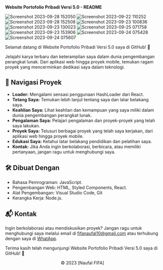 **Website Portofolio Pribadi Versi 5.0 - README**

![Screenshot 2023-09-28 152050](https://github.com/fifovalle/WEBSITE-PORTOFOLIO-PRIBADI-VERSI-5.0/assets/90078068/75eeb047-e552-4802-822d-c10a365fa485)
![Screenshot 2023-09-22 110252](https://github.com/fifovalle/WEBSITE-PORTOFOLIO-PRIBADI-VERSI-5.0/assets/90078068/e7da2abe-59e2-4b3a-9672-2c54c5d44d37)
![Screenshot 2023-09-28 152508](https://github.com/fifovalle/WEBSITE-PORTOFOLIO-PRIBADI-VERSI-5.0/assets/90078068/6ad5b810-1d23-4ad6-9762-9dcb14aabfb6)
![Screenshot 2023-09-23 100836](https://github.com/fifovalle/WEBSITE-PORTOFOLIO-PRIBADI-VERSI-5.0/assets/90078068/6782a936-d013-44c6-9ccc-4931b58dcd27)
![Screenshot 2023-09-23 130023](https://github.com/fifovalle/WEBSITE-PORTOFOLIO-PRIBADI-VERSI-5.0/assets/90078068/6271f733-9b25-4d50-8822-1610cafe7c52)
![Screenshot 2023-09-25 071758](https://github.com/fifovalle/WEBSITE-PORTOFOLIO-PRIBADI-VERSI-5.0/assets/90078068/7272b4e6-bf1d-48a7-8af5-225888d0e96c)
![Screenshot 2023-09-23 153906](https://github.com/fifovalle/WEBSITE-PORTOFOLIO-PRIBADI-VERSI-5.0/assets/90078068/411a19c3-80d2-444a-b6bb-1a502b5392af)
![Screenshot 2023-09-24 075428](https://github.com/fifovalle/WEBSITE-PORTOFOLIO-PRIBADI-VERSI-5.0/assets/90078068/1e5a841a-516a-47ba-880e-04a78912ec93)
![Screenshot 2023-09-24 075607](https://github.com/fifovalle/WEBSITE-PORTOFOLIO-PRIBADI-VERSI-5.0/assets/90078068/0daa8b45-1354-45d5-b322-9ed3a53cf9fd)

Selamat datang di Website Portofolio Pribadi Versi 5.0 saya di GitHub! 🚀

Jelajahi karya terbaru dan keterampilan saya dalam dunia pengembangan perangkat lunak. Dari aplikasi web hingga proyek mobile, temukan ragam proyek yang mencerminkan dedikasi saya dalam teknologi.

## 📂 Navigasi Proyek

- **Loader:** Mengalami sensasi penggunaan HashLoader dari React.
- **Tetang Saya:** Temukan lebih lanjut tentang saya dan latar belakang saya.
- **Keahlian Saya:** Lihat keahlian dan kemampuan yang saya miliki dalam dunia pengembangan perangkat lunak.
- **Pengalaman Saya:** Pelajari pengalaman dan proyek-proyek yang telah saya lakukan.
- **Proyek Saya:** Telusuri berbagai proyek yang telah saya kerjakan, dari aplikasi web hingga proyek mobile.
- **Edukasi Saya:** Ketahui latar belakang pendidikan dan pelatihan saya.
- **Kontak:** Jika Anda ingin berkolaborasi, berbicara, atau memiliki pertanyaan, jangan ragu untuk menghubungi saya.

## 🛠️ Dibuat Dengan

- Bahasa Pemrograman: JavaScript.
- Pengembangan Web: HTML, Styled Components, React.
- Alat Pengembangan: Visual Studio Code, Git
- Kerangka Kerja: Node.js.

## 📬 Kontak

Ingin berkolaborasi atau mendiskusikan proyek? Jangan ragu untuk menghubungi saya melalui email di [fifanaufal10@gmail.com](mailto:fifanaufal10@gmail.com) atau terhubung dengan saya di [WhatApp](https://wa.me/+6281223652490).

Terima kasih telah mengunjungi Website Portofolio Pribadi Versi 5.0 saya di GitHub! 🙌

<div align="center">
  &copy; 2023 [Naufal FIFA]
</div>
